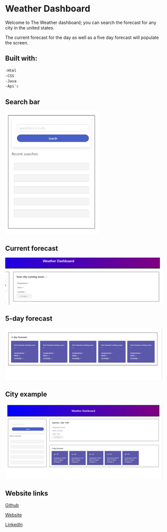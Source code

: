 # Weather Dashboard
Welcome to The Weather dashboard; you can search the forecast for any city in the united states.

The current forecast for the day as well as a five day forecast will populate the screen.



## Built with: 
```bash
-Html
-CSS
-Java
-Api's
```

## Search bar
<img  src="./Assets/Images/1.jpg" width="300" >

## Current forecast
<img  src="./Assets/Images/2.jpg" width="600"> 

## 5-day forecast
<img  src="./Assets/Images/3.jpg" width="600" >

## City example
<img  src="./Assets/Images/4.jpg" width="600" >

## Website links

[Github](https://github.com/ashokunb/weather-dashbord-h-c-java-api)

[Website](https://ashokunb.github.io/weather-dashbord-h-c-java-api/)

[LinkedIn](https://www.linkedin.com/in/ambroseshokunbi/)